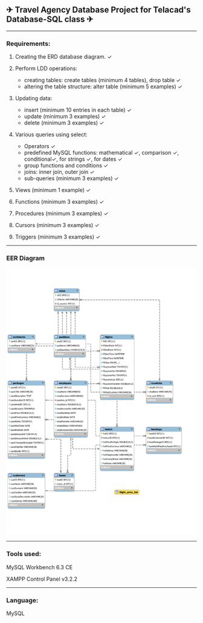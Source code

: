 
## ✈ Travel Agency Database Project for Telacad's Database-SQL class ✈

-----------------------------------------------------
### Requirements:
1. Creating the ERD database diagram. ✓

2. Perform LDD operations:
	* creating tables: create tables (minimum 4 tables), drop table		✓
	* altering the table structure: alter table (minimum 5 examples)	✓

3. Updating data:
	* insert (minimum 10 entries in each table)				✓
	* update (minimum 3 examples)						✓
	* delete (minimum 3 examples)						✓

4. Various queries using select:
	* Operators	✓
	* predefined MySQL functions: mathematical ✓, comparison ✓, conditional✓, for strings ✓, for dates ✓
	* group functions and conditions	✓
	* joins: inner join, outer join		✓
	* sub-queries (minimum 3 examples)	✓

5. Views (minimum 1 example)		✓

6. Functions (minimum 3 examples) 	✓

7. Procedures (minimum 3 examples) 	✓

8. Cursors (minimum 3 examples)		✓

9. Triggers (minimum 3 examples)	✓


-----------------------------------------------------
### EER Diagram

![alt text](https://github.com/Ladydiana/TravelAgencyProjectDB/blob/master/EER_diagram_Screenshot_PNG.png)

-----------------------------------------------------

### Tools used:
MySQL Workbench 6.3 CE

XAMPP Control Panel v3.2.2

-----------------------------------------------------
### Language:
MySQL
